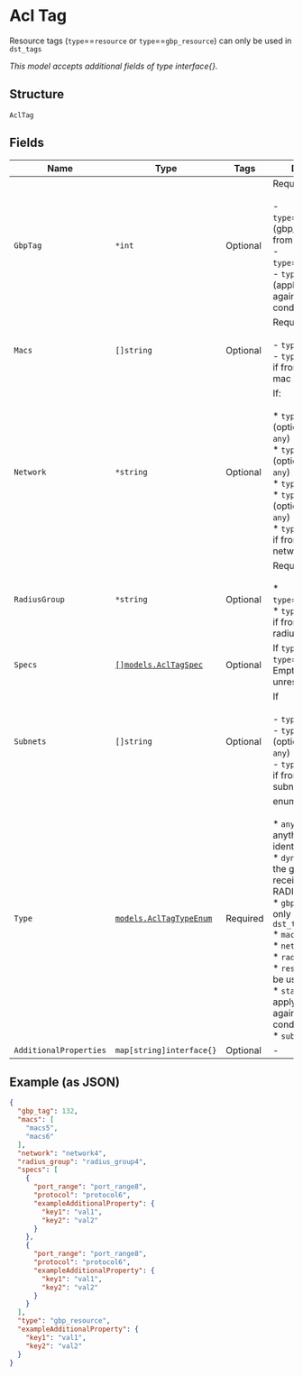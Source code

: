 
# Acl Tag

Resource tags (`type`==`resource` or `type`==`gbp_resource`) can only be used in `dst_tags`

*This model accepts additional fields of type interface{}.*

## Structure

`AclTag`

## Fields

| Name | Type | Tags | Description |
|  --- | --- | --- | --- |
| `GbpTag` | `*int` | Optional | Required if<br><br>- `type`==`dynamic_gbp` (gbp_tag received from RADIUS)<br>- `type`==`gbp_resource`<br>- `type`==`static_gbp` (applying gbp tag against matching conditions) |
| `Macs` | `[]string` | Optional | Required if<br><br>- `type`==`mac`<br>- `type`==`static_gbp` if from matching mac |
| `Network` | `*string` | Optional | If:<br><br>* `type`==`mac` (optional. default is `any`)<br>* `type`==`subnet` (optional. default is `any`)<br>* `type`==`network`<br>* `type`==`resource` (optional. default is `any`)<br>* `type`==`static_gbp` if from matching network (vlan) |
| `RadiusGroup` | `*string` | Optional | Required if:<br><br>* `type`==`radius_group`<br>* `type`==`static_gbp`<br>  if from matching radius_group |
| `Specs` | [`[]models.AclTagSpec`](../../doc/models/acl-tag-spec.md) | Optional | If `type`==`resource` or `type`==`gbp_resource`. Empty means unrestricted, i.e. any |
| `Subnets` | `[]string` | Optional | If<br><br>- `type`==`subnet`<br>- `type`==`resource` (optional. default is `any`)<br>- `type`==`static_gbp` if from matching subnet |
| `Type` | [`models.AclTagTypeEnum`](../../doc/models/acl-tag-type-enum.md) | Required | enum:<br><br>* `any`: matching anything not identified<br>* `dynamic_gbp`: from the gbp_tag received from RADIUS<br>* `gbp_resource`: can only be used in `dst_tags`<br>* `mac`<br>* `network`<br>* `radius_group`<br>* `resource`: can only be used in `dst_tags`<br>* `static_gbp`: applying gbp tag against matching conditions<br>* `subnet`' |
| `AdditionalProperties` | `map[string]interface{}` | Optional | - |

## Example (as JSON)

```json
{
  "gbp_tag": 132,
  "macs": [
    "macs5",
    "macs6"
  ],
  "network": "network4",
  "radius_group": "radius_group4",
  "specs": [
    {
      "port_range": "port_range8",
      "protocol": "protocol6",
      "exampleAdditionalProperty": {
        "key1": "val1",
        "key2": "val2"
      }
    },
    {
      "port_range": "port_range8",
      "protocol": "protocol6",
      "exampleAdditionalProperty": {
        "key1": "val1",
        "key2": "val2"
      }
    }
  ],
  "type": "gbp_resource",
  "exampleAdditionalProperty": {
    "key1": "val1",
    "key2": "val2"
  }
}
```


